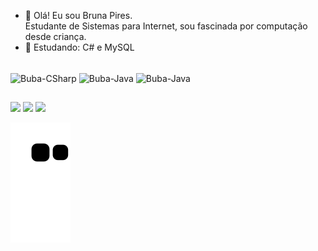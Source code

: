 - 👋 Olá! Eu sou Bruna Pires.<br>Estudante de Sistemas para Internet, sou fascinada por computação desde criança.
- 🚀 Estudando: C# e MySQL

<div style="display: inline_block"><br>
  <img align="center" alt="Buba-CSharp" src="https://img.shields.io/badge/C%23-239120?style=for-the-badge&logo=c-sharp&logoColor=white">
  <img align="center" alt="Buba-Java" src="https://img.shields.io/badge/Java-ED8B00?style=for-the-badge&logo=java&logoColor=white">
  <img align="center" alt="Buba-Java" src="https://img.shields.io/badge/MySQL-005C84?style=for-the-badge&logo=mysql&logoColor=white">
</div>

##

<div> 
  <a href="https://www.instagram.com/bubapigmeu/" target="_blank"><img src="https://img.shields.io/badge/-Instagram-%23E4405F?style=for-the-badge&logo=instagram&logoColor=white" target="_blank"></a> 
  <a href = "mailto:bruna.gpires@hotmail.com"><img src="https://img.shields.io/badge/-Gmail-%23333?style=for-the-badge&logo=gmail&logoColor=white" target="_blank"></a>
  <a href="https://www.linkedin.com/in/bruna-pires-3117991a3/" target="_blank"><img src="https://img.shields.io/badge/-LinkedIn-%230077B5?style=for-the-badge&logo=linkedin&logoColor=white" target="_blank"></a> 

![Snake animation](https://github.com/BrunaGPires/BrunaGPires/blob/output/github-contribution-grid-snake.svg)
</div>

